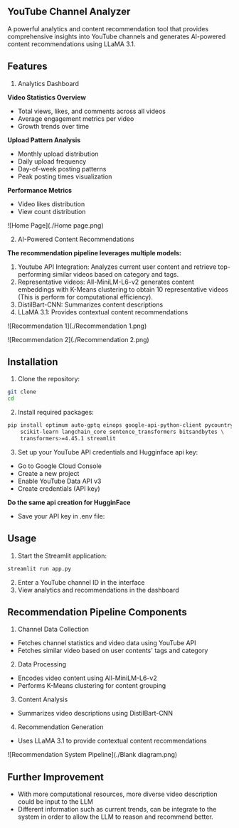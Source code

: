 ## YouTube Channel Analyzer
A powerful analytics and content recommendation tool that provides comprehensive insights into YouTube channels and generates AI-powered content recommendations using LLaMA 3.1.

## Features

1. Analytics Dashboard

**Video Statistics Overview**

- Total views, likes, and comments across all videos
- Average engagement metrics per video
- Growth trends over time


**Upload Pattern Analysis**

- Monthly upload distribution
- Daily upload frequency
- Day-of-week posting patterns
- Peak posting times visualization


**Performance Metrics**

- Video likes distribution
- View count distribution

![Home Page](./Home page.png)

2. AI-Powered Content Recommendations

**The recommendation pipeline leverages multiple models:**

1. Youtube API Integration: Analyzes current user content and retrieve top-performing similar videos based on category and tags.
2. Representative videos: All-MiniLM-L6-v2 generates content embeddings with K-Means clustering to obtain 10 representative videos (This is perform for computational efficiency).
3. DistilBart-CNN: Summarizes content descriptions
4. LLaMA 3.1: Provides contextual content recommendations

![Recommendation 1](./Recommendation 1.png)

![Recommendation 2](./Recommendation 2.png)

## Installation

1. Clone the repository:

```bash
git clone 
cd 
```
2. Install required packages:

```bash
pip install optimum auto-gptq einops google-api-python-client pycountry \
    scikit-learn langchain_core sentence_transformers bitsandbytes \
    transformers>=4.45.1 streamlit
```

3. Set up your YouTube API credentials and Hugginface api key:

- Go to Google Cloud Console
- Create a new project
- Enable YouTube Data API v3
- Create credentials (API key)

**Do the same api creation for HugginFace**

- Save your API key in .env file:

## Usage

1. Start the Streamlit application:

```bash
streamlit run app.py
```

2. Enter a YouTube channel ID in the interface
3. View analytics and recommendations in the dashboard

## Recommendation Pipeline Components

1. Channel Data Collection

- Fetches channel statistics and video data using YouTube API
- Fetches similar video based on user contents' tags and category

2. Data Processing

- Encodes video content using All-MiniLM-L6-v2
- Performs K-Means clustering for content grouping

3. Content Analysis

- Summarizes video descriptions using DistilBart-CNN

4. Recommendation Generation

- Uses LLaMA 3.1 to provide contextual content recommendations

![Recommendation System Pipeline](./Blank diagram.png)

## Further Improvement
- With more computational resources, more diverse video description could be input to the LLM
- Different information such as current trends, can be integrate to the system in order to allow the LLM to reason and recommend better.

